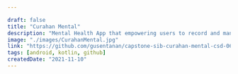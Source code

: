 ```yaml
---

draft: false
title: "Curahan Mental"
description: "Mental Health App that empowering users to record and manage notes"
image: "./images/CurahanMental.jpg"
link: "https://github.com/gusentanan/capstone-sib-curahan-mental-csd-062"
tags: [android, kotlin, github]
createdDate: "2021-11-10"
---
```


